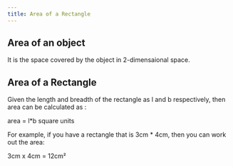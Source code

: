 ```yaml
---
title: Area of a Rectangle
---
```

## Area of an object

It is the space covered by the object in 2-dimensaional space.

## Area of a Rectangle

Given the length and breadth of the rectangle as l and b respectively, then area can be calculated as :
 
 area = l*b square units



For example, if you have a rectangle that is 3cm * 4cm, then you can work out the area:

3cm x 4cm = 12cm²

<!-- The article goes here, in GitHub-flavored Markdown. Feel free to add YouTube videos, images, and CodePen/JSBin embeds  -->

<!-- #### More Information: -->
<!-- Please add any articles you think might be helpful to read before writing the article -->


